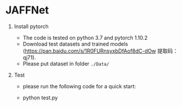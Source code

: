 # JAFFNet

1. Install pytorch 

   - The code is tested on python 3.7 and pytorch 1.10.2
   - Download test datasets and trained models (https://pan.baidu.com/s/1R0FURnsyxbDfAof8dC-dOw 
提取码：qj71).
   - Please put dataset in folder `./Data/`

3. Test

   - please run the following code for a quick start:

   - python test.py

